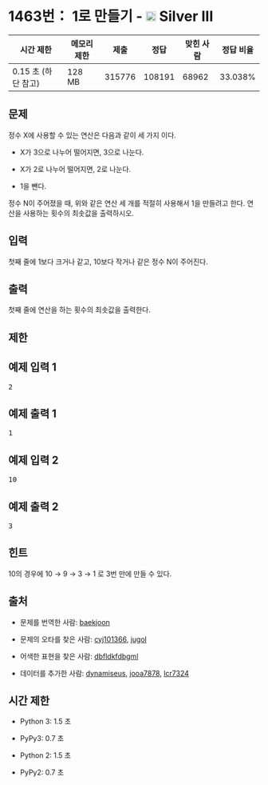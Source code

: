 # 1463번： 1로 만들기 - <img src="https://static.solved.ac/tier_small/8.svg" style="height:20px" /> Silver III



| 시간 제한 | 메모리 제한 | 제출 | 정답 | 맞힌 사람 | 정답 비율 |
| --- | --- | --- | --- | --- | --- |
| 0.15 초  (하단 참고) | 128 MB | 315776 | 108191 | 68962 | 33.038% |
## 문제

정수 X에 사용할 수 있는 연산은 다음과 같이 세 가지 이다.

- X가 3으로 나누어 떨어지면, 3으로 나눈다.

- X가 2로 나누어 떨어지면, 2로 나눈다.

- 1을 뺀다.

정수 N이 주어졌을 때, 위와 같은 연산 세 개를 적절히 사용해서 1을 만들려고 한다. 연산을 사용하는 횟수의 최솟값을 출력하시오.

## 입력

첫째 줄에 1보다 크거나 같고, 10보다 작거나 같은 정수 N이 주어진다.

## 출력

첫째 줄에 연산을 하는 횟수의 최솟값을 출력한다.

## 제한

## 예제 입력 1

<pre>2
</pre>
## 예제 출력 1

<pre>1
</pre>
## 예제 입력 2

<pre>10
</pre>
## 예제 출력 2

<pre>3
</pre>
## 힌트

10의 경우에 10 → 9 → 3 → 1 로 3번 만에 만들 수 있다.

## 출처

- 문제를 번역한 사람: [baekjoon](/user/baekjoon)

- 문제의 오타를 찾은 사람: [cyj101366](/user/cyj101366), [jugol](/user/jugol)

- 어색한 표현을 찾은 사람: [dbfldkfdbgml](/user/dbfldkfdbgml)

- 데이터를 추가한 사람: [dynamiseus](/user/dynamiseus), [jooa7878](/user/jooa7878), [lcr7324](/user/lcr7324)

## 시간 제한

- Python 3: 1.5 초

- PyPy3: 0.7 초

- Python 2: 1.5 초

- PyPy2: 0.7 초